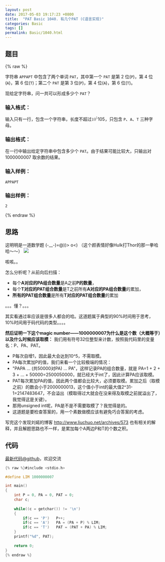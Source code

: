 ```yaml
---
layout: post
date: 2017-05-03 19:17:23 +0800
title:  "PAT Basic 1040. 有几个PAT (C语言实现)"
categories: Basic
tags: []
permalink: Basic/1040.html
---
```


## 题目

{% raw %}<div class="ques-view"><p>字符串 <code>APPAPT</code> 中包含了两个单词 <code>PAT</code>，其中第一个 <code>PAT</code> 是第 2 位(<code>P</code>)，第 4 位(<code>A</code>)，第 6 位(<code>T</code>)；第二个 <code>PAT</code> 是第 3 位(<code>P</code>)，第 4 位(<code>A</code>)，第 6 位(<code>T</code>)。</p>
<p>现给定字符串，问一共可以形成多少个 <code>PAT</code>？</p>
<h3 id="-">输入格式：</h3>
<p>输入只有一行，包含一个字符串，长度不超过<span class="katex"><span class="katex-mathml"><math><mrow><mn>1</mn><msup><mn>0</mn><mn>5</mn></msup></mrow>10^5</math></span><span aria-hidden="true" class="katex-html"><span class="strut" style="height:0.8141079999999999em;"></span><span class="strut bottom" style="height:0.8141079999999999em;vertical-align:0em;"></span><span class="base textstyle uncramped"><span class="mord mathrm">1</span><span class="mord"><span class="mord mathrm">0</span><span class="msupsub"><span class="vlist"><span style="top:-0.363em;margin-right:0.05em;"><span class="fontsize-ensurer reset-size5 size5"><span style="font-size:0em;">​</span></span><span class="reset-textstyle scriptstyle uncramped mtight"><span class="mord mathrm mtight">5</span></span></span><span class="baseline-fix"><span class="fontsize-ensurer reset-size5 size5"><span style="font-size:0em;">​</span></span>​</span></span></span></span></span></span></span>，只包含 <code>P</code>、<code>A</code>、<code>T</code> 三种字母。</p>
<h3 id="-">输出格式：</h3>
<p>在一行中输出给定字符串中包含多少个 <code>PAT</code>。由于结果可能比较大，只输出对 1000000007 取余数的结果。</p>
<h3 id="-">输入样例：</h3>
<pre><code class="lang-in">APPAPT
</code></pre>
<h3 id="-">输出样例：</h3>
<pre><code class="lang-out">2
</code></pre>
</div>{% endraw %}

## 思路

这明明是一道数学题 (-__-)=@))> o<) （这个颜表情好像Hulk打Thor的那一拳哈哈～～）
![](http://upload-images.jianshu.io/upload_images/1664395-bfb0065baac103aa.gif?imageMogr2/auto-orient/strip)

咳咳。。

怎么分析呢？从前向后扫描：
- 每个**A对应的PA组合数量**是A之前**P的数量**，
- 每个**T对应的PAT组合数量**是T之前所有**A对应的PA组合数量**的累加，
- **所有的PAT组合数量**是所有**T对应的PAT组合数量**的累加

。。。懂？。。。

其实看通过率应该是很多人都会的哈。这道题属于典型的90%时间用于思考，10%时间用于码代码的类型。。。。

**然后证明一下这个magic number——1000000007为什么是这个数（大概等于）以及什么时候应该取模：**
我们用有符号32位整型来计数，按照我代码里的变量名：P、PA、PAT。
- P每次自增1，因此最大会达到10^5，不需取模。
- PA每次累加P的值，我们来看一个比较极端的情况：
 - "PAPA ... (共50000对PA) ... PA"，这样记录PA的组合数量，就是
 PA=1 + 2 + 3 + ... + 50000=2500050000，就已经大于int了，因此计算PA应该取模。
- PAT每次累加PA的值，因此两个值都会比较大，必须要取模。累加之后（取模之前）的数会小于2000000013，这个值小于int的最大值2^31-1=2147483647，不会溢出（模取得过大就会在没来得及取模之前就溢出了，我觉得这是关键）。
 - 那用unsigned int呢，PA是不是不需要取模了？我觉得是的。
- 这道题是要检查答案的，用一个素数做模应该有避免巧合答案的考虑。

写完这个发现刘婼的博客 http://www.liuchuo.net/archives/573 也有相关的解释，并且解题思路也不一样，是累加每个A两边P和T的个数之积。

## 代码

[最新代码@github](https://github.com/OliverLew/PAT/blob/master/PATBasic/1040.c)，欢迎交流
```c
{% raw %}#include <stdio.h>

#define LIM 1000000007

int main()
{
    int P = 0, PA = 0, PAT = 0;
    char c;
    
    while((c = getchar()) != '\n')
    {
        if(c == 'P')   P++;
        if(c == 'A')   PA = (PA + P) % LIM;
        if(c == 'T')   PAT = (PAT + PA) % LIM;
    }
    printf("%d", PAT);
    
    return 0;
}
{% endraw %}
```